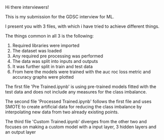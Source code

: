 Hi there interviewers!  

This is my submission for the GDSC interview for ML.  

I present you with 3 files, with which i have tried to achieve different things.  

The things common in all 3 is the following:  
1. Required libraries were imported
2. The dataset was loaded
3. Any required pre processing was performed
4. The data was split into inputs and outputs
5. It was further split in train and test data
6. From here the models were trained with the auc roc loss metric and accuracy graphs were plotted

The first file 'Pre Trained.ipynb' is using pre-trained models fitted with the test data and does not include any measures for the class imbalance.  

The second file 'Processed Trained.ipynb' follows the first file and uses SMOTE to create artificial data for reducing the class imbalance by interpolating new data from two already existing points.  

The third file 'Custom Trained.ipynb' diverges from the other two and focuses on making a custom model with a input layer, 3 hidden layers and an output layer 
